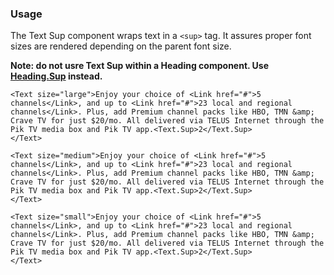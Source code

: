 ### Usage

The Text Sup component wraps text in a `<sup>` tag. It assures proper font sizes are rendered depending on the parent font size.

**Note: do not usre Text Sup within a Heading component. Use [Heading.Sup](#headingsup) instead.**

```
<Text size="large">Enjoy your choice of <Link href="#">5 channels</Link>, and up to <Link href="#">23 local and regional channels</Link>. Plus, add Premium channel packs like HBO, TMN &amp; Crave TV for just $20/mo. All delivered via TELUS Internet through the Pik TV media box and Pik TV app.<Text.Sup>2</Text.Sup>
</Text>
```

```
<Text size="medium">Enjoy your choice of <Link href="#">5 channels</Link>, and up to <Link href="#">23 local and regional channels</Link>. Plus, add Premium channel packs like HBO, TMN &amp; Crave TV for just $20/mo. All delivered via TELUS Internet through the Pik TV media box and Pik TV app.<Text.Sup>2</Text.Sup>
</Text>
```

```
<Text size="small">Enjoy your choice of <Link href="#">5 channels</Link>, and up to <Link href="#">23 local and regional channels</Link>. Plus, add Premium channel packs like HBO, TMN &amp; Crave TV for just $20/mo. All delivered via TELUS Internet through the Pik TV media box and Pik TV app.<Text.Sup>2</Text.Sup>
</Text>
```
